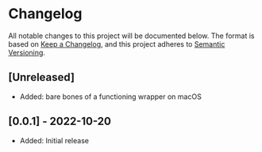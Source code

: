 # Changelog

All notable changes to this project will be documented below. The format is based on [Keep a Changelog][keep-changelog], and this project adheres to [Semantic Versioning][semver].

[keep-changelog]: https://keepachangelog.com/en/1.0.0/
[semver]: https://semver.org/spec/v2.0.0.html

<!--
  - **Added** for new features.
  - **Changed** for changes in existing functionality.
  - **Deprecated** for soon-to-be removed features.
  - **Removed** for now removed features.
  - **Fixed** for any bug fixes.
  - **Security** in case of vulnerabilities.
 -->

## [Unreleased]

- Added: bare bones of a functioning wrapper on macOS

## [0.0.1] - 2022-10-20

- Added: Initial release
